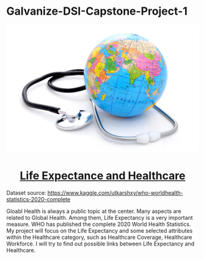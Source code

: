 # Galvanize-DSI-Capstone-Project-1

![](images/GH.jpg)

# <center><ins> Life Expectance and Healthcare </ins></center>


Dataset source:
https://www.kaggle.com/utkarshxy/who-worldhealth-statistics-2020-complete

Gloabl Health is always a public topic at the center. Many aspects are related to Global Health. Among them, Life Expectancy is a very important measure. WHO has published the complete 2020 World Health Statistics. My project will focus on the Life Expectancy and some selected attributes within the Healthcare category, such as Healthcare Coverage, Healthcare Workforce. I will try to find out possible links between Life Expectancy and Healthcare.

